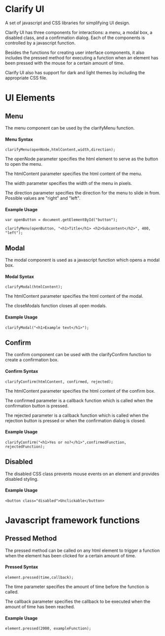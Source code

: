 # Clarify UI #
A set of javascript and CSS libraries for simplifying UI design.

Clarify UI has three components for interactions: a menu, a modal box, a disabled class, and a confirmation dialog. Each of the components is controlled by a javascript function.

Besides the functions for creating user interface components, it also includes the pressed method for executing a function when an element has been pressed with the mouse for a certain amount of time.

Clarify UI also has support for dark and light themes by including the appropriate CSS file.


# UI Elements #


## Menu ##

The menu component can be used by the clarifyMenu function.

#### Menu Syntax ####

    clarifyMenu(openNode,htmlContent,width,direction);
    
The openNode parameter specifies the html element to serve as the button to open the menu.

The htmlContent parameter specifies the html content of the menu.

The width parameter specifies the width of the menu in pixels.

The direction parameter specifies the direction for the menu to slide in from. Possible values are "right" and "left".

#### Example Usage ####

    var openButton = document.getElementById("button");
    
    clarifyMenu(openButton, "<h1>Title</h1> <h2>Subcontent</h2>", 400, "left");
    
## Modal ##

The modal component is used as a javascript function which opens a modal box.

#### Modal Syntax ####

    clarifyModal(htmlContent);

The htmlContent parameter specifies the html content of the modal.

The closeModals function closes all open modals.

#### Example Usage ####

    clarifyModal("<h1>Example text</h1>");

## Confirm ##

The confirm component can be used with the clarifyConfirm function to create a confirmation box.

#### Confirm Syntax ####

    clarifyConfirm(htmlContent, confirmed, rejected);
    
The htmlContent parameter specifies the html content of the confirm box.

The confirmed parameter is a callback function which is called when the confirmation button is pressed.

The rejected parameter is a callback function which is called when the rejection button is pressed or when the confirmation dialog is closed.

#### Example Usage ####

    clarifyConfirm("<h1>Yes or no?</h1>",confirmedFunction, rejectedFunction);

## Disabled ##

The disabled CSS class prevents mouse events on an element and provides disabled styling.

#### Example Usage ####

    <button class="disabled">Unclickable</button>


# Javascript framework functions #


## Pressed Method ##

The pressed method can be called on any html element to trigger a function when the element has been clicked for a certain amount of time.

#### Pressed Syntax ####

    element.pressed(time,callback);
    
The time parameter specifies the amount of time before the function is called.

The callback parameter specifies the callback to be executed when the amount of time has been reached.

#### Example Usage ####

    element.pressed(2000, exampleFunction);
